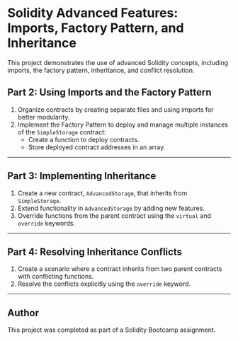 # Solidity Advanced Features: Imports, Factory Pattern, and Inheritance

This project demonstrates the use of advanced Solidity concepts, including imports, the factory pattern, inheritance, and conflict resolution.

## Part 2: Using Imports and the Factory Pattern

1. Organize contracts by creating separate files and using imports for better modularity.
2. Implement the Factory Pattern to deploy and manage multiple instances of the `SimpleStorage` contract:
   - Create a function to deploy contracts.
   - Store deployed contract addresses in an array.

---

## Part 3: Implementing Inheritance

1. Create a new contract, `AdvancedStorage`, that inherits from `SimpleStorage`.
2. Extend functionality in `AdvancedStorage` by adding new features.
3. Override functions from the parent contract using the `virtual` and `override` keywords.

---

## Part 4: Resolving Inheritance Conflicts

1. Create a scenario where a contract inherits from two parent contracts with conflicting functions.
2. Resolve the conflicts explicitly using the `override` keyword.

---

## Author
This project was completed as part of a Solidity Bootcamp assignment.
